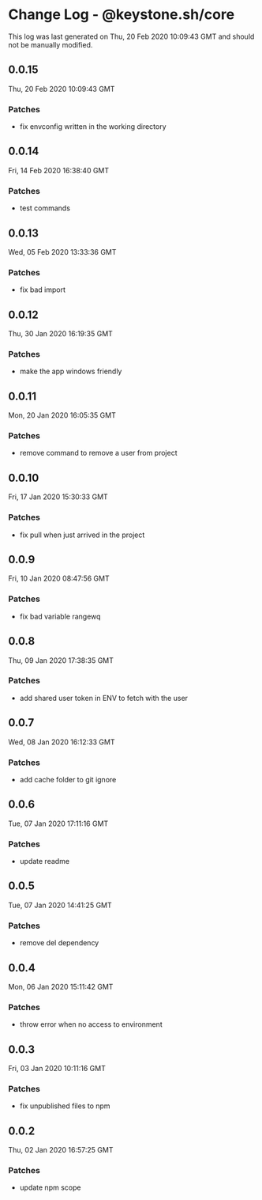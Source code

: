 # Change Log - @keystone.sh/core

This log was last generated on Thu, 20 Feb 2020 10:09:43 GMT and should not be manually modified.

## 0.0.15
Thu, 20 Feb 2020 10:09:43 GMT

### Patches

- fix envconfig written in the working directory

## 0.0.14
Fri, 14 Feb 2020 16:38:40 GMT

### Patches

- test commands

## 0.0.13
Wed, 05 Feb 2020 13:33:36 GMT

### Patches

- fix bad import

## 0.0.12
Thu, 30 Jan 2020 16:19:35 GMT

### Patches

- make the app windows friendly

## 0.0.11
Mon, 20 Jan 2020 16:05:35 GMT

### Patches

- remove command to remove a user from project

## 0.0.10
Fri, 17 Jan 2020 15:30:33 GMT

### Patches

- fix pull when just arrived in the project

## 0.0.9
Fri, 10 Jan 2020 08:47:56 GMT

### Patches

- fix bad variable rangewq

## 0.0.8
Thu, 09 Jan 2020 17:38:35 GMT

### Patches

- add shared user token in ENV to fetch with the user

## 0.0.7
Wed, 08 Jan 2020 16:12:33 GMT

### Patches

- add cache folder to git ignore

## 0.0.6
Tue, 07 Jan 2020 17:11:16 GMT

### Patches

- update readme

## 0.0.5
Tue, 07 Jan 2020 14:41:25 GMT

### Patches

- remove del dependency

## 0.0.4
Mon, 06 Jan 2020 15:11:42 GMT

### Patches

- throw error when no access to environment

## 0.0.3
Fri, 03 Jan 2020 10:11:16 GMT

### Patches

- fix unpublished files to npm

## 0.0.2
Thu, 02 Jan 2020 16:57:25 GMT

### Patches

- update npm scope

